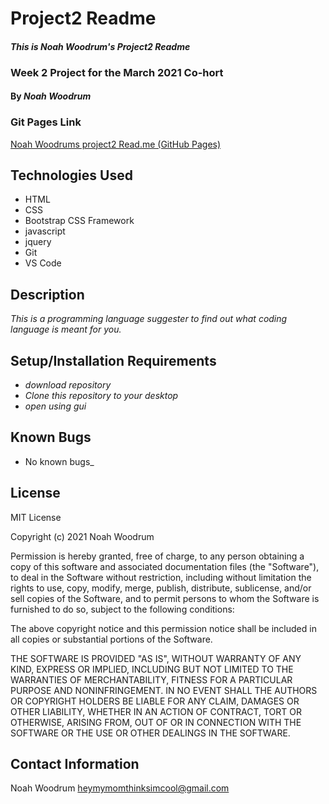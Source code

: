 # Project2 Readme

#### _This is Noah Woodrum's Project2 Readme_
### Week 2 Project for the March 2021 Co-hort 
#### By _**Noah Woodrum**_

### Git Pages Link
[Noah Woodrums project2 Read.me (GitHub Pages)](https://github.com/NoahWoodrum/Programming-language-selector.git)

## Technologies Used

* HTML
* CSS
* Bootstrap CSS Framework
* javascript
* jquery
* Git
* VS Code

## Description

_This is a programming language suggester to find out what coding language is meant for you._

## Setup/Installation Requirements

* _download repository_
* _Clone this repository to your desktop_
* _open using gui_

## Known Bugs

* No known bugs_

## License 

MIT License

Copyright (c) 2021 Noah Woodrum

Permission is hereby granted, free of charge, to any person obtaining a copy
of this software and associated documentation files (the "Software"), to deal
in the Software without restriction, including without limitation the rights
to use, copy, modify, merge, publish, distribute, sublicense, and/or sell
copies of the Software, and to permit persons to whom the Software is
furnished to do so, subject to the following conditions:

The above copyright notice and this permission notice shall be included in all
copies or substantial portions of the Software.

THE SOFTWARE IS PROVIDED "AS IS", WITHOUT WARRANTY OF ANY KIND, EXPRESS OR
IMPLIED, INCLUDING BUT NOT LIMITED TO THE WARRANTIES OF MERCHANTABILITY,
FITNESS FOR A PARTICULAR PURPOSE AND NONINFRINGEMENT. IN NO EVENT SHALL THE
AUTHORS OR COPYRIGHT HOLDERS BE LIABLE FOR ANY CLAIM, DAMAGES OR OTHER
LIABILITY, WHETHER IN AN ACTION OF CONTRACT, TORT OR OTHERWISE, ARISING FROM,
OUT OF OR IN CONNECTION WITH THE SOFTWARE OR THE USE OR OTHER DEALINGS IN THE
SOFTWARE. 

## Contact Information

Noah Woodrum heymymomthinksimcool@gmail.com